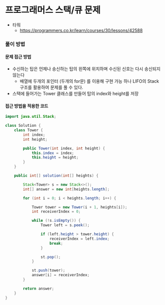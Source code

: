 프로그래머스 스택/큐 문제
=========================

-	타워
	-	https://programmers.co.kr/learn/courses/30/lessons/42588

### 풀이 방법

#### 문제 접근 방법

-	수신하는 탑은 언제나 송신하는 탑의 왼쪽에 위치하며 수신된 신호는 다시 송신되지 않는다
	-	배열에 두개의 포인터 (두개의 for문) 를 이용해 구현 가능 하나 LIFO의 Stack 구조를 활용하여 문제를 풀 수 있다.
-	스택에 들어가는 Tower 클래스를 만들어 탑의 index와 height를 저장  

#### 접근 방법을 적용한 코드

```java
import java.util.Stack;

class Solution {
    class Tower {
        int index;
        int height;

        public Tower(int index, int height) {
            this.index = index;
            this.height = height;
        }
    }

    public int[] solution(int[] heights) {

        Stack<Tower> s = new Stack<>();
        int[] answer = new int[heights.length];

        for (int i = 0; i < heights.length; i++) {

            Tower tower = new Tower(i + 1, heights[i]);
            int receiverIndex = 0;

            while (!s.isEmpty()) {
                Tower left = s.peek();

                if (left.height > tower.height) {
                    receiverIndex = left.index;
                    break;
                }

                st.pop();
            }

            st.push(tower);
            answer[i] = receiverIndex;
        }

        return answer;
    }
}
```
